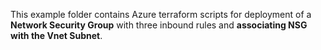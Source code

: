 This example folder contains Azure terraform scripts for deployment of a **Network Security Group** with three inbound rules and **associating NSG with the Vnet Subnet**.
